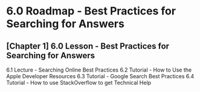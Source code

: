 # 6.0 Roadmap - Best Practices for Searching for Answers #


## [Chapter 1] 6.0 Lesson - Best Practices for Searching for Answers ##

6.1 Lecture - Searching Online Best Practices
6.2 Tutorial - How to Use the Apple Developer Resources
6.3 Tutorial - Google Search Best Practices
6.4 Tutorial - How to use StackOverflow to get Technical Help